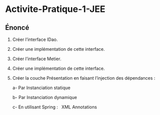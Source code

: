# Activite-Pratique-1-JEE

## Énoncé

1. Créer l’interface IDao. 

2. Créer une implémentation de cette interface. 

3. Créer l’interface Metier. 

4. Créer une implémentation de cette interface. 

5. Créer la couche Présentation en faisant l’injection des dépendances :

	a- Par Instanciation statique 

	b- Par Instanciation dynamique 

	c- En utilisant Spring : 
&nbsp;
  XML 
  Annotations 
